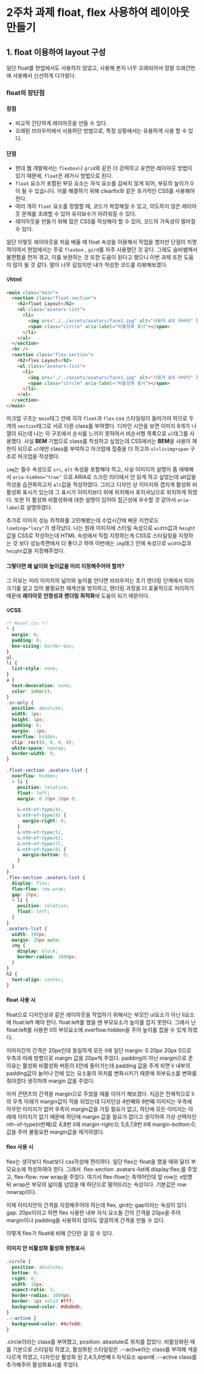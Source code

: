# 2주차 과제 float, flex 사용하여 레이아웃 만들기

## 1. float 이용하여 layout 구성

일단 float를 현업에서도 사용하지 않았고, 사용해 본지 너무 오래되어서 정말 오래간만에 사용해서 신선하게 다가왔다.

### float의 장단점

#### 장점

- 비교적 간단하게 레이아웃을 만들 수 있다.
- 오래된 브라우저에서 사용하던 방법으로, 특정 상황에서는 유용하게 사용 할 수 있다.

#### 단점

- 현대 웹 개발에서는 `flexbox`나 `grid`와 같은 더 강력하고 유연한 레이아웃 방법이 있기 때문에, `float`은 레거시 방법으로 된다.
- `float` 요소가 포함된 부모 요소는 자식 요소를 감싸지 않게 되어, 부모의 높이가 0이 될 수 있습니다. 이를 해결하기 위해 clearfix와 같은 추가적인 CSS를 사용해야 한다.
- 여러 개의 `float` 요소를 정렬할 때, 코드가 복잡해질 수 있고, 의도하지 않은 레이아웃 문제를 초래할 수 있어 유지보수가 어려워질 수 있다.
- 레이아웃을 만들기 위해 많은 CSS를 작성해야 할 수 있어, 코드의 가독성이 떨어질 수 있다.

일단 이렇듯 레이아웃을 처음 배울 때 float 속성을 이용해서 작업을 했지만 단점이 치명적이여서 현업에서는 주로 `flexbox` , `gird`를 자주 사용했던 것 같다. 그래도 슬비쌤께서 불편함을 먼저 겪고, 이를 보완하는 것 또한 도움이 된다고 했으니 이번 과제 또한 도움이 많이 될 것 같다. 말이 너무 길었지만 내가 작성한 코드를 리뷰해보겠다.

#### 💡html

```html
<main class="main">
  <section class="float-section">
    <h2>float Layout</h2>
    <ul class="avatars-list">
      <li>
        <img src="./../assets/avatars/face1.jpg" alt="사용자 A의 아바타" loading="lazy" width="64" heigth="64" />
        <span class="circle" aria-label="비활성화 표시"></span>
      </li>
    </ul>
  </section>
  <hr />
  <section class="flex-section">
    <h2>flex Layout</h2>
    <ul class="avatars-list">
      <li>
        <img src="./../assets/avatars/face1.jpg" alt="사용자 A의 아바타" loading="lazy" width="64" heigth="64" />
        <span class="circle" aria-label="비활성화 표시"></span>
      </li>
    </ul>
  </section>
</main>
```

마크업 구조는 `main`태그 안에 각각 `float`과 `flex` css 스타일링이 들어가야 하므로 두개의 `section`태그로 서로 다른 class를 부여했다. 디자인 시안을 보면 이미지 8개가 나열이 되는데 나는 이 구조에서 순서를 느끼지 못하여서 비순서형 목록으로 `ul`태그를 사용했다. 사실 **BEM** 기법으로 class를 작성하고 싶었는데 CSS에서는 **BEM**을 사용이 제한이 되므로 `ul`에만 class를 부여하고 마크업에 집중을 더 하고자 `ul>li>img+span` 구조로 마크업을 작성했다.

`img`는 필수 속성으로 `src`, `alt` 속성을 포함해야 하고, 사실 이미지의 설명이 좀 애매해서 `aria-hidden="true"` 으로 ARIA로 스크린 리더에서 안 읽게 하고 싶었는데 alt값을 작성을 습관화하고자 `alt`값을 작성하였다. 그리고 디자인 상 이미지와 겹치게 활성화 비활성화 표시가 있는데 그 표시가 이미지보다 위에 위치해서 포지셔닝으로 위치하게 하였다. 또한 이 활성화 비활성화에 대한 설명이 있어야 접근성에 우수할 것 같아서 `aria-label`로 설명하였다.

추가로 이미지 성능 최적화를 고민해봤는데 수업시간에 배운 지연로드 `loading="lazy"`가 생각났다. 나는 원래 이미지에 스타일 속성으로 `width`값과 `height`값을 CSS로 작성하는데 HTML 속성에서 직접 지정하는게 CSS로 스타일링을 지정하는 것 보다 성능측면에서 더 좋다고 하여 이번에는 `img`태그 안에 속성으로 `width`값과 `height`값을 지정해주었다.

#### 그렇다면 왜 넓이와 높이값을 미리 지정해주어야 할까?

그 이유는 미리 이미지의 넓이와 높이를 안다면 브라우저는 초기 렌더링 단계에서 미리 크기를 알고 있어 불필요한 재계산을 방지하고, 렌더링 과정을 더 효율적으로 처리하기 때문에 **레이아웃 안정성과 렌더링 최적화**에 도움이 되기 때문이다.

#### 💡CSS

```css
/* Reset css */
* {
  margin: 0;
  padding: 0;
  box-sizing: border-box;
}
ul,
li {
  list-style: none;
}
a {
  text-decoration: none;
  color: inherit;
}
.sr-only {
  position: absolute;
  width: 1px;
  height: 1px;
  padding: 0;
  margin: -1px;
  overflow: hidden;
  clip: rect(0, 0, 0, 0);
  white-space: nowrap;
  border-width: 0;
}

.float-section .avatars-list {
  overflow: hidden;
  > li {
    position: relative;
    float: left;
    margin: 0 20px 20px 0;

    &:nth-of-type(4),
    &:nth-of-type(8) {
      margin-right: 0;
    }
    &:nth-of-type(5),
    &:nth-of-type(6),
    &:nth-of-type(7),
    &:nth-of-type(8) {
      margin-bottom: 0;
    }
  }
}
.flex-section .avatars-list {
  display: flex;
  flex-flow: row wrap;
  gap: 20px;
  > li {
    position: relative;
    float: left;
  }
}
.avatars-list {
  width: 396px;
  margin: 20px auto;
  img {
    display: block;
    border-radius: 1000px;
  }
}
h2 {
  text-align: center;
}
```

#### float 사용 시

float으로 디자인상과 같은 레이아웃을 작업하기 위해서는 부모인 ul요소가 아닌 li요소에 float:left 해야 한다. float:left를 했을 땐 부모요소가 높이를 잡지 못한다. 그래서 난 float:left를 사용한 li의 부모요소에 overflow:hidden을 주어 높이를 잡을 수 있게 하였다.

이미지간의 간격은 20px인데 동일하게 모든 li에 일단 margin: 0 20px 20px 0으로 우측과 아래 방향으로 margin 값을 20px씩 주었다. padding이 아닌 margin으로 준 이유는 활성화 비활성화 버튼이 li안에 들어가는데 padding 값을 주게 되면 li 내부의 padding값이 늘어나 안에 있는 요소들의 위치를 변화시키기 때문에 외부요소를 변화를 줘야겠다 생각하여 margin 값을 주었다.

마저 콘텐츠의 간격을 margin으로 주었을 때를 이야기 해보겠다. 지금은 전체적으로 li의 우측 아래가 margin값이 적용 되었는데 디자인상 4번째와 8번째 이미지는 우측에 아무런 이미지가 없어 우측이 margin값을 가질 필요가 없고, 하단에 모든 이미지는 아래에 이미지가 없기 때문에 하단에 margin 값을 필요가 없다고 생각하여 가상 선택자인 nth-of-type(n번째)로 4,8번 li에 margin-right:0; 5,6,7,8번 li에 margin-bottom:0;값을 주어 불필요한 margin값을 제거하였다.

#### flex 사용 시

flex는 생각보다 float보다 css작성에 편리하다. 일단 flex는 float을 했을 때와 달리 부모요소에 작성하여야 한다. 그래서 .flex-section .avatars-list에 display:flex;를 주었고, flex-flow: row wrap을 주었다. 여기서 flex-flow는 축약어인데 앞 row는 x방향 뒤 wrap은 부모의 넓이를 넘었을 때 하단으로 떨어뜨리는 속성이다. 기본값은 row nowrap이다.

이제 이미지안의 간격을 지정해주어야 하는데 flex, gird는 gap이라는 속성이 있다. gap: 20px이라고 하면 flex 사용한 내부 자식 요소들 간의 간격을 20px을 주어 margin이나 padding을 사용하지 않아도 깔끔하게 간격을 만들 수 있다.

이렇게 flex가 float에 비해 간단한 걸 알 수 있다.

#### 이미지 안 비활성화 활성화 원형표시

```css
.circle {
  position: absolute;
  bottom: 0;
  right: 0;
  width: 18px;
  aspect-ratio: 1;
  border-radius: 1000px;
  border: 1px solid #fff;
  background-color: #dbdbdb;
}
.--active {
  background-color: #4cfe88;
}
```

.circle이라는 class를 부여했고, position: absolute로 위치를 잡았다. 비활성화된 때를 기본으로 스타일링 하였고, 활성화된 스타일링은 .--active라는 class를 부여해 색을 다르게 하였고, 디자인상 활성화 된 2,4,5,6번째 li 자식요소 span에 .--active class를 추가해주어 활성화표시를 주었다.
